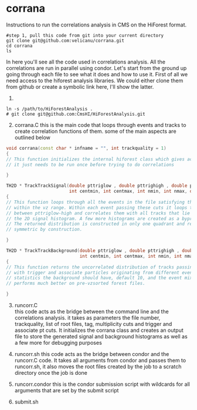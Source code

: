 corrana
=======

Instructions to run the correlations analysis in CMS on the HiForest format.

```Shell
#step 1, pull this code from git into your current directory
git clone git@github.com:velicanu/corrana.git
cd corrana
ls
```

In here you'll see all the code used in correlations analysis. All the correlations are run in parallel using condor.
Let's start from the  ground up going through each file to see what it does and how to use it. First of all we need 
access to the hiforest analysis libraries. We could either clone them from github or create a symbolic link here, 
I'll show the latter.

1.
```Shell
ln -s /path/to/HiForestAnalysis .
# git clone git@github.com:CmsHI/HiForestAnalysis.git
```

2. corrana.C  this is the main code that loops through events and tracks to create correlation functions of them. 
              some of the main aspects are outlined below

```C++
void corrana(const char * infname = "", int trackquality = 1)
{
// This function initializes the internal hiforest class which gives access to all the event variables, 
// it just needs to be run once before trying to do correlations

}

TH2D * TrackTrackSignal(double pttriglow , double pttrighigh , double ptasslow , double ptasshigh, 
                        int centmin, int centmax, int nmin, int nmax, double vzrange)
{
// This function loops through all the events in the file satisfying the centrality/multiplicity cut
// within the vz range. Within each event passing these cuts it loops through all tracks that lie
// between pttriglow-high and correlates them with all tracks that lie between ptasslow-high and returns
// the 2D signal histogram. A few more histograms are created as a byproduct to classify the events.
// The returned distribution is constructed in only one quadrant and reflected to all others thus will be
// symmetric by construction.

}

TH2D * TrackTrackBackground(double pttriglow , double pttrighigh , double ptasslow, double ptasshigh, 
                            int centmin, int centmax, int nmin, int nmax, double vzrange, int statfactor)
{
// This function returns the uncorrelated distribution of tracks passing identical cuts as the signal, but 
// with trigger and associate particles originating from different events. Here statfactor sets how many more
// statistics the background should have, default 10, and the event mixing is done on consecutive events which
// performs much better on pre-vzsorted forest files. 

}
```

3. runcorr.C  
              this code acts as the bridge between the command line and the correlations analysis.
              it takes as parameters the file number, trackquality, list of root files, tag, multiplicity
              cuts and trigger and associate pt cuts. It initializes the corrana class and creates an 
              output file to store the generated signal and background histograms as well as a few more
              for debugging purposes
              
4. runcorr.sh
              this code acts as the bridge between condor and the runcorr.C code. It takes all arguments
              from condor and passes them to runcorr.sh, it also moves the root files created by the job
              to a scratch directory once the job is done
               
5. runcorr.condor
              this is the condor submission script with wildcards for all arguments that are set by the
              submit script
              
6. submit.sh
              
